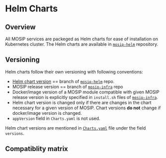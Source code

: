 # Helm Charts

## Overview
All MOSIP services are packeged as Helm charts for ease of installation on Kubernetes cluster. The Helm charts are available in [`mosip-helm`](https://github.com/mosip/mosip-helm) repository.

## Versioning 
Helm charts follow their own versioning with following conventions:

* [Helm chart version](https://helm.sh/docs/topics/charts/#charts-and-versioning) == branch of [`mosip-helm`](https://github.com/mosip/mosip-helm) repo.
* MOSIP release version == branch of [`mosip-infra`](https://github.com/mosip/mosip-infra) repo
* Docker/image version of a MOSIP module compatible with given MOSIP release version is explicitly specified in `install.sh` files of [`mosip-infra`](https://github.com/mosip/mosip-infra).
* Helm chart version is changed only if there are changes in the chart necessary for a given version of MOSIP. Chart versions **do not** change if docker/image version is changed.
* `appVersion` field in `Charts.yaml` is not used. 

Helm chart versions are mentioned in [`Charts.yaml`](https://github.com/mosip/mosip-helm/blob/1.2.0/charts/artifactory/Chart.yaml) file under the field `versions`. 

## Compatiblity matrix

